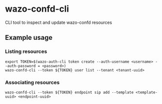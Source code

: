 # wazo-confd-cli
CLI tool to inspect and update wazo-confd resources


## Example usage

### Listing resources

```shell
export TOKEN=$(wazo-auth-cli token create --auth-username <username> --auth-password = <password>)
wazo-confd-cli --token ${TOKEN} user list --tenant <tenant-uuid>
```


### Associating resources

```shell
wazo-confd-cli --token ${TOKEN} endpoint sip add --template <template-uuid> <endpoint-uuid>
```
